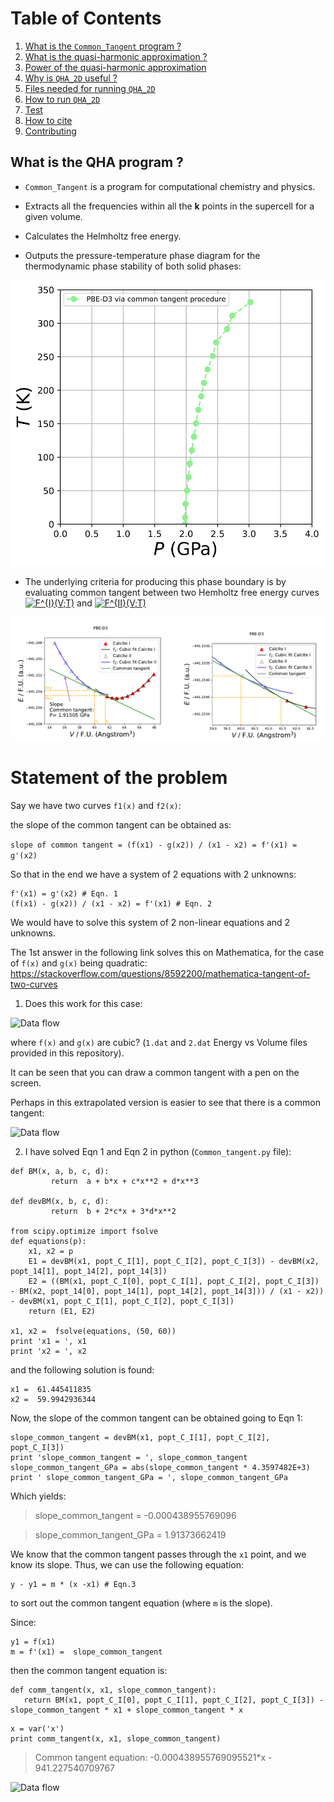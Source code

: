 #

# Table of Contents

<!-- - [What is the QHA program ?](#WhatisQHA)
- [What is the quasi-harmonic approximation ?](#Whatisquasi) -->
1. [What is the `Common_Tangent` program ?](#example)
2. [What is the quasi-harmonic approximation ?](#example2)
3. [Power of the quasi-harmonic approximation](#example3)
4. [Why is `QHA_2D` useful ?](#example4)
5. [Files needed for running `QHA_2D`](#example5)
6. [How to run `QHA_2D`](#example6)
7. [Test](#example7)
8. [How to cite](#example8)
9. [Contributing](#example9)


<a name="example"></a>
## What is the QHA program ?

* `Common_Tangent` is a program for computational chemistry and physics.

* Extracts all the frequencies within all the **k** points in the supercell for a given volume.

* Calculates the Helmholtz free energy.

* Outputs the pressure-temperature phase diagram for the thermodynamic phase stability of both solid phases:

<!--<img  align="center" src="https://github.com/DavidCdeB/QHA_2D/blob/master/Images_for_README_md/PT_phase_Boundary_edit.png" width="256" height="256" title="Github Logo"> -->

<p align="center">
  <img src="https://github.com/DavidCdeB/Common_Tangent/blob/master/TEST/calcite_I_and_II_phase_boundary.svg">
</p>

* The underlying criteria for producing this phase boundary is
by evaluating common tangent between two Hemholtz free energy curves
<a href="https://www.codecogs.com/eqnedit.php?latex=F^{I}(V;T)" target="_blank"><img src="https://latex.codecogs.com/gif.latex?F^{I}(V;T)" title="F^{I}(V;T)" /></a> and <a href="https://www.codecogs.com/eqnedit.php?latex=F^{II}(V;T)" target="_blank"><img src="https://latex.codecogs.com/gif.latex?F^{II}(V;T)" title="F^{II}(V;T)" /></a>

<p align="center">
  <img src="https://github.com/DavidCdeB/Common_Tangent/blob/master/Images_for_README_md/common_tangent_presentatione.png">
</p>


# Statement of the problem

Say we have two curves `f1(x)` and `f2(x)`:

the slope of the common tangent can be obtained as:

```slope of common tangent = (f(x1) - g(x2)) / (x1 - x2) = f'(x1) = g'(x2)```

So that in the end we have a system of 2 equations with 2 unknowns:

```
f'(x1) = g'(x2) # Eqn. 1
(f(x1) - g(x2)) / (x1 - x2) = f'(x1) # Eqn. 2
```
We would have to solve this system of 2 non-linear equations and 2 unknowns.

The 1st answer in the following link solves this on Mathematica, for the case of `f(x)` and `g(x)` being quadratic:
https://stackoverflow.com/questions/8592200/mathematica-tangent-of-two-curves

1) Does this work for this case:

![Data flow](https://github.com/DavidCdeB/Common_Tangent/blob/master/Images_for_README_md/plots_names.png)

where `f(x)` and `g(x)` are cubic? (`1.dat` and `2.dat` Energy vs Volume files provided in this repository). 

It can be seen that you can draw a common tangent with a pen on the screen.

Perhaps in this extrapolated version is easier to see that there is a common tangent:

![Data flow](https://github.com/DavidCdeB/Common_Tangent/blob/master/Images_for_README_md/plots_extrap.png)

2) I have solved Eqn 1 and Eqn 2 in python (`Common_tangent.py` file): 

```
def BM(x, a, b, c, d):
         return  a + b*x + c*x**2 + d*x**3

def devBM(x, b, c, d):
         return  b + 2*c*x + 3*d*x**2

from scipy.optimize import fsolve
def equations(p):
    x1, x2 = p
    E1 = devBM(x1, popt_C_I[1], popt_C_I[2], popt_C_I[3]) - devBM(x2, popt_14[1], popt_14[2], popt_14[3])
    E2 = ((BM(x1, popt_C_I[0], popt_C_I[1], popt_C_I[2], popt_C_I[3]) - BM(x2, popt_14[0], popt_14[1], popt_14[2], popt_14[3])) / (x1 - x2)) - devBM(x1, popt_C_I[1], popt_C_I[2], popt_C_I[3])
    return (E1, E2)

x1, x2 =  fsolve(equations, (50, 60))
print 'x1 = ', x1
print 'x2 = ', x2

```

and the following solution is found: 

```
x1 =  61.445411835
x2 =  59.9942936344
```
Now, the slope of the common tangent can be obtained going to Eqn 1:

```
slope_common_tangent = devBM(x1, popt_C_I[1], popt_C_I[2], popt_C_I[3])
print 'slope_common_tangent = ', slope_common_tangent
slope_common_tangent_GPa = abs(slope_common_tangent * 4.3597482E+3)
print ' slope_common_tangent_GPa = ', slope_common_tangent_GPa
```
Which yields:

> slope_common_tangent =  -0.000438955769096

> slope_common_tangent_GPa =  1.91373662419

We know that the common tangent passes through the `x1` point, and we know its slope. Thus, we can use the following equation:

    y - y1 = m * (x -x1) # Eqn.3 

to sort out the common tangent equation (where `m` is the slope).

Since:

    y1 = f(x1)
    m = f'(x1) =  slope_common_tangent

then the common tangent equation is:

```
def comm_tangent(x, x1, slope_common_tangent):
   return BM(x1, popt_C_I[0], popt_C_I[1], popt_C_I[2], popt_C_I[3]) - slope_common_tangent * x1 + slope_common_tangent * x
```
```
x = var('x')
print comm_tangent(x, x1, slope_common_tangent)
```
> Common tangent equation: -0.000438955769095521*x - 941.227540709767

![Data flow](https://github.com/DavidCdeB/Common_Tangent/blob/master/Images_for_README_md/slope.png)

